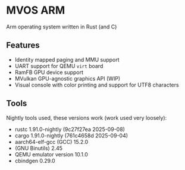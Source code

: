 # MVOS ARM
Arm operating system written in Rust (and C)

## Features
* Identity mapped paging and MMU support
* UART support for QEMU `virt` board
* RamFB GPU device support
* MVulkan GPU-agnostic graphics API (WIP)
* Visual console with color printing and support for UTF8 characters

## Tools 
Nightly tools used, these versions work (work used very loosely):
* rustc 1.91.0-nightly (9c27f27ea 2025-09-08)
* cargo 1.91.0-nightly (761c4658d 2025-09-04)
* aarch64-elf-gcc (GCC) 15.2.0
* (GNU Binutils) 2.45
* QEMU emulator version 10.1.0
* cbindgen 0.29.0